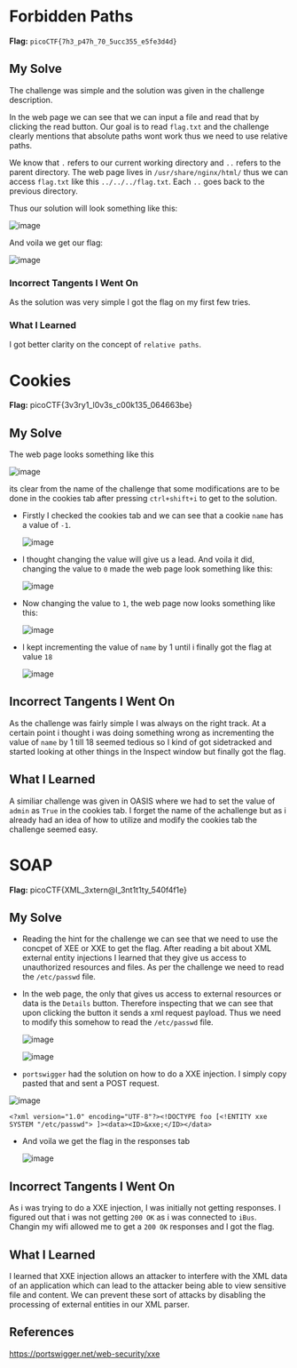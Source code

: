 # Forbidden Paths
**Flag:** `picoCTF{7h3_p47h_70_5ucc355_e5fe3d4d}`

## My Solve
The challenge was simple and the solution was given in the challenge description. 

In the web page we can see that we can input a file and read that by clicking the read button. Our goal is to read `flag.txt` and the challenge clearly mentions that absolute paths wont work thus we need to use relative paths.

We know that `.` refers to our current working directory and `..` refers to the parent directory. The web page lives in `/usr/share/nginx/html/` thus we can access `flag.txt` like this `../../../flag.txt`. Each `..` goes back to the previous directory.

Thus our solution will look something like this:

![image](https://github.com/user-attachments/assets/25394b2e-84b2-45b3-af0a-d3aad4c99063)

And voila we get our flag:

![image](https://github.com/user-attachments/assets/62b6d124-eaa8-4e22-86b0-48de07020474)

### Incorrect Tangents I Went On
As the solution was very simple I got the flag on my first few tries.

### What I Learned
I got better clarity on the concept of `relative paths`.

# Cookies

**Flag:** picoCTF{3v3ry1_l0v3s_c00k135_064663be}

## My Solve
The web page looks something like this

![image](https://github.com/user-attachments/assets/b4667dcd-8bbf-49ec-a49d-9234d030d0f4)


its clear from the name of the challenge that some modifications are to be done in the cookies tab after pressing `ctrl+shift+i` to get to the solution.
* Firstly I checked the cookies tab and we can see that a cookie `name` has a value of `-1`.

  ![image](https://github.com/user-attachments/assets/21b54874-ea02-4d4e-9c66-6632244b05d9)
  
* I thought changing the value will give us a lead. And voila it did, changing the value to `0` made the web page look something like this:

  ![image](https://github.com/user-attachments/assets/16ebaa81-a2cc-4de3-bdf7-1f5bd12501d4)

* Now changing the value to `1`, the web page now looks something like this:

  ![image](https://github.com/user-attachments/assets/3744ca27-96e0-489a-a60d-18a9ca757378)

* I kept incrementing the value of `name` by 1 until i finally got the flag at value `18`

  ![image](https://github.com/user-attachments/assets/77dda9ec-97e0-4a29-84ac-5577953bc24d)

## Incorrect Tangents I Went On
As the challenge was fairly simple I was always on the right track. At a certain point i thought i was doing something wrong as incrementing the value of `name` by 1 till 18 seemed tedious so I kind of got sidetracked and started looking at other things in the Inspect window but finally got the flag.

## What I Learned
A similiar challenge was given in OASIS where we had to set the value of `admin` as `True` in the cookies tab. I forget the name of the achallenge but as i already had an idea of how to utilize and modify the cookies tab the challenge seemed easy.

# SOAP

**Flag:** picoCTF{XML_3xtern@l_3nt1t1ty_540f4f1e}

## My Solve
* Reading the hint for the challenge we can see that we need to use the concpet of XEE or XXE to get the flag. After reading a bit about XML external entity injections I learned that they give us access to unauthorized resources and files. As per the challenge we need to read the `/etc/passwd` file.
* In the web page, the only that gives us access to external resources or data is the `Details` button. Therefore inspecting that we can see that upon clicking the button it sends a xml request payload. Thus we need to modify this somehow to read the `/etc/passwd` file.

  ![image](https://github.com/user-attachments/assets/52c95f46-cda7-4b26-b803-c538e921d0ae)

  ![image](https://github.com/user-attachments/assets/cfa39649-84f8-4281-924d-05cb8dfb6ebd)


* `portswigger` had the solution on how to do a XXE injection. I simply copy pasted that and sent a POST request.

 ![image](https://github.com/user-attachments/assets/20565a9c-42d9-4b16-a8c1-bf83ea61fb0a)

  ```
  <?xml version="1.0" encoding="UTF-8"?><!DOCTYPE foo [<!ENTITY xxe SYSTEM "/etc/passwd"> ]><data><ID>&xxe;</ID></data>
  ```
  * And voila we get the flag in the responses tab
 
    ![image](https://github.com/user-attachments/assets/747076ee-4033-47fa-b7ae-2239a5233b99)

## Incorrect Tangents I Went On
As i was trying to do a XXE injection, I was initially not getting responses. I figured out that i was not getting `200 OK` as i was connected to `iBus`. Changin my wifi allowed me to get a `200 OK` responses and I got the flag.

## What I Learned
I learned that XXE injection allows an attacker to interfere with the XML data of an application which can lead to the attacker being able to view sensitive file and content. We can prevent these sort of attacks by disabling the processing of external entities in our XML parser. 

## References
<https://portswigger.net/web-security/xxe>






